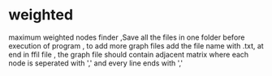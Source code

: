 # weighted
maximum weighted nodes finder 
,Save all the files in one folder before execution of program , to add more graph files add the file name with .txt, at end in ffil file , the graph file should contain adjacent matrix where each node is seperated with ',' and every line ends with ','
